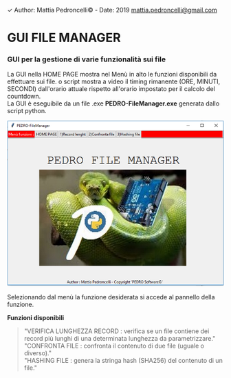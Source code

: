 ✓ Author: Mattia Pedroncelli© - Date: 2019  mattia.pedroncelli@gmail.com
  
# GUI FILE MANAGER
### GUI per la gestione di varie funzionalità sui file


La GUI nella HOME PAGE mostra nel Menù in alto le funzioni disponibili da effettuare sui file.
o script mostra a video il timing rimanente (ORE, MINUTI, SECONDI) dall'orario attuale rispetto all'orario impostato per il calcolo del countdown.   
La GUI è eseguibile da un file .exe **PEDRO-FileManager.exe** generata dallo script python.
 
![logo](./images/GUI_PEDRO-FileManager.png)  
  
Selezionando dal menù la funzione desiderata si accede al pannello della funzione. 

**Funzioni disponibili**

> "VERIFICA LUNGHEZZA RECORD : verifica se un file contiene dei record più lunghi di una determinata lunghezza da parametrizzare."  
> "CONFRONTA FILE : confronta il contenuto di due file (uguale o diverso)."  
> "HASHING FILE : genera la stringa hash (SHA256) del contenuto di un file."
